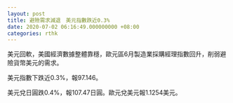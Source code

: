 ```yaml
---
layout: post
title: 避險需求減退　美元指數跌近0.3%
date: 2020-07-02 06:16:49.000000000 +08:00
categories: rthk
---
```


美元回軟，美國經濟數據整體靠穩，歐元區6月製造業採購經理指數回升，削弱避險貨幣美元的需求。

美元指數下跌近0.3%，報97.146。

美元兌日圓跌0.4%，報107.47日圓。歐元兌美元報1.1254美元。
